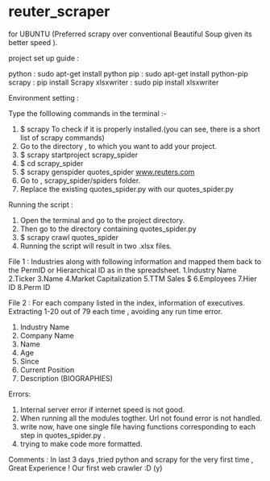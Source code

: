 # reuter_scraper
for UBUNTU
(Preferred scrapy over conventional Beautiful Soup given its better speed ).

project set up guide :

python : sudo apt-get install python
pip : sudo apt-get install python-pip
scrapy : pip install Scrapy
xlsxwriter : sudo pip install xlsxwriter


Environment setting :

Type the folllowing commands in the terminal :-
 
1. $ scrapy
   To check if it is properly installed.(you can see, there is a short list of scrapy commands)
2. Go to the directory , to which you want to add your project.
3. $ scrapy startproject scrapy_spider
4. $ cd scrapy_spider
5. $ scrapy genspider quotes_spider www.reuters.com
6. Go to , scrapy_spider/spiders folder.
7. Replace the existing quotes_spider.py  with our quotes_spider.py

Running the script : 

1. Open the terminal and go to the project directory.
2. Then go to the directory containing quotes_spider.py
3. $ scrapy crawl quotes_spider
4. Running the script will result in two .xlsx files.

File 1 :
Industries along  with following information and mapped them back to the
PermID or Hierarchical ID as in the spreadsheet.
1.Industry Name
2.Ticker
3.Name
4.Market Capitalization
5.TTM Sales $
6.Employees
7.Hier ID
8.Perm ID

File 2 :
For each company listed in the index, information of executives.
Extracting 1-20 out of 79 each time , avoiding any run time error.
1. Industry Name
2. Company Name
3. Name
4. Age
5. Since
6. Current Position
7. Description (BIOGRAPHIES)

Errors:

1. Internal server error if internet speed is not good.
2. When running all the modules togther. Url not found error is not handled.
3. write now, have one single file having functions corresponding to each step in quotes_spider.py .
4. trying to make code more formatted.

Comments :
In last 3 days ,tried python and scrapy for the very first time , Great Experience !
Our first web crawler :D (y)





